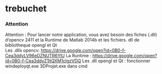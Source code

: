 # trebuchet
### Attention
Attention : Pour lancer notre application, vous avez besoin des fiches (.dll) d’opencv 2411 et la Runtime de Matlab 2014b et les fichiers. dll de bibliotheque opengl et Qt  
Les .dlls opencv: https://drive.google.com/open?id=0B0-f-Cea3ddyLV96eDZNUTR6YlU
La Runtime : https://drive.google.com/open?id=0B0-f-Cea3ddyZ1ltQXM1clgzVDQ
Les .dll opengl et Qt : fonctionner windeployqt.exe 3DProjet.exe dans cmd
